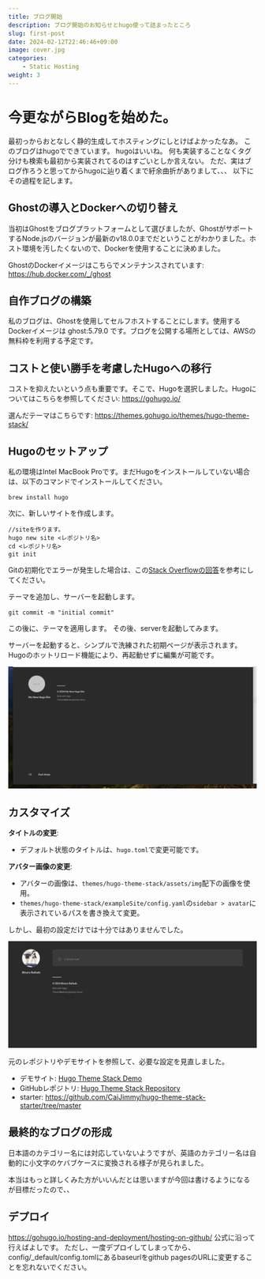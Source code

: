 ```yaml
---
title: ブログ開始
description: ブログ開始のお知らせとhugo使って詰まったところ
slug: first-post
date: 2024-02-12T22:46:46+09:00
image: cover.jpg
categories:
    - Static Hosting
weight: 3      
---
```



# 今更ながらBlogを始めた。

最初っからおとなしく静的生成してホスティングにしとけばよかったなあ。
このブログはhugoでできています。
hugoはいいね。
何も実装することなくタグ分けも検索も最初から実装されてるのはすごいとしか言えない。
ただ、実はブログ作ろうと思ってからhugoに辿り着くまで紆余曲折がありまして、、、
以下にその過程を記します。


## Ghostの導入とDockerへの切り替え

当初はGhostをブログプラットフォームとして選びましたが、GhostがサポートするNode.jsのバージョンが最新のv18.0.0までだということがわかりました。ホスト環境を汚したくないので、Dockerを使用することに決めました。

GhostのDockerイメージはこちらでメンテナンスされています: https://hub.docker.com/_/ghost


## 自作ブログの構築

私のブログは、Ghostを使用してセルフホストすることにします。使用するDockerイメージは ghost:5.79.0 です。ブログを公開する場所としては、AWSの無料枠を利用する予定です。


## コストと使い勝手を考慮したHugoへの移行

コストを抑えたいという点も重要です。そこで、Hugoを選択しました。Hugoについてはこちらを参照してください: https://gohugo.io/

選んだテーマはこちらです: https://themes.gohugo.io/themes/hugo-theme-stack/

## Hugoのセットアップ

私の環境はIntel MacBook Proです。まだHugoをインストールしていない場合は、以下のコマンドでインストールしてください。

```
brew install hugo 
```

次に、新しいサイトを作成します。

```
//siteを作ります。
hugo new site <レポジトリ名>
cd <レポジトリ名>
git init
```

Gitの初期化でエラーが発生した場合は、この[Stack Overflowの回答](https://stackoverflow.com/questions/15628720/fatal-bad-default-revision-head)を参考にしてください。

テーマを追加し、サーバーを起動します。

```
git commit -m "initial commit"
```

この後に、テーマを適用します。
その後、serverを起動してみます。

サーバーを起動すると、シンプルで洗練された初期ページが表示されます。Hugoのホットリロード機能により、再起動せずに編集が可能です。

![stack-initial-page](stack-initial-page.png)


## カスタマイズ


**タイトルの変更**:
  - デフォルト状態のタイトルは、`hugo.toml`で変更可能です。

**アバター画像の変更**:
  - アバターの画像は、`themes/hugo-theme-stack/assets/img`配下の画像を使用。
  - `themes/hugo-theme-stack/exampleSite/config.yaml`の`sidebar > avatar`に表示されているパスを書き換えて変更。

しかし、最初の設定だけでは十分ではありませんでした。

![img2](img2.png)

元のレポジトリやデモサイトを参照して、必要な設定を見直しました。

- デモサイト: [Hugo Theme Stack Demo](https://dev.stack.jimmycai.com/)
- GitHubレポジトリ: [Hugo Theme Stack Repository](https://github.com/CaiJimmy/hugo-theme-stack/blob/21da06e448fe466ef0a03d1c717847f0eb0049fe/exampleSite/content/post/markdown-syntax/index.md?plain=1#L4)
- starter: https://github.com/CaiJimmy/hugo-theme-stack-starter/tree/master 

## 最終的なブログの形成

日本語のカテゴリー名には対応していないようですが、英語のカテゴリー名は自動的に小文字のケバブケースに変換される様子が見られました。

本当はもっと詳しくみた方がいいんだとは思いますが今回は書けるようになるが目標だったので、、

## デプロイ

https://gohugo.io/hosting-and-deployment/hosting-on-github/
公式に沿って行えばよしです。
ただし、一度デプロイしてしまってから、config/_default/config.tomlにあるbaseurlをgithub pagesのURLに変更することを忘れないでください。